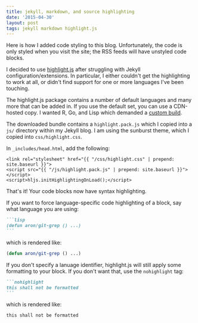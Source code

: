 ```yaml
---
title: jekyll, markdown, and source highlighting
date: '2015-04-30'
layout: post
tags: jekyll markdown highlight.js
---
```


Here is how I added code styling to this blog. Unfortunately, the code is only
styled when you visit the site; the RSS feeds will have unstyled code blocks.

I decided to use [highlight.js](https://highlightjs.org/) after struggling
with Jekyll configuration/extensions. In particular, I either couldn't get the
highlighting to work at all, or didn't find support for one or more languages
I've been touching.

The highlight.js package contains a number of default languages and many more
that can be added in. If you use the default set, you can use a CDN-hosted
copy. I wanted R, Go, and Lisp which demanded a
[custom build](https://highlightjs.org/download/).

The downloaded bundle contains a `highlight.pack.js` which I copied into a
`js/` directory within my Jekyll blog. I am using the sunburst theme, which I
copied into `css/highlight.css`.

In `_includes/head.html`, add the following:

```
<link rel="stylesheet" href="{{ "/css/highlight.css" | prepend: site.baseurl }}">
<script src="{{ "/js/highlight.pack.js" | prepend: site.baseurl }}"></script>
<script>hljs.initHighlightingOnLoad();</script>
```

That's it! Your code blocks now have syntax highlighting.

If you want to force language-specific code highlighting of a block, say what
language you are using:

~~~markdown
```lisp
(defun aron/git-grep () ...)
```
~~~

which is rendered like:

```lisp
(defun aron/git-grep () ...)
```

If you don't specify a lanuage identifier, highlight.js will still apply some
formatting to your block. If you don't want that, use the `nohighlight` tag:

~~~markdown
```nohighlight
this shall not be formatted
```
~~~

which is rendered like:

```nohighlight
this shall not be formatted
```
